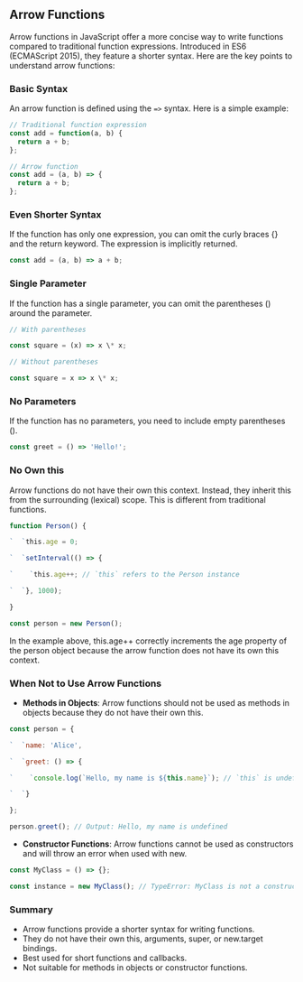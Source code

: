 
## Arrow Functions

Arrow functions in JavaScript offer a more concise way to write functions compared to traditional function expressions. Introduced in ES6 (ECMAScript 2015), they feature a shorter syntax. Here are the key points to understand arrow functions:

### Basic Syntax

An arrow function is defined using the `=>` syntax. Here is a simple example:

```javascript
// Traditional function expression
const add = function(a, b) {
  return a + b;
};

// Arrow function
const add = (a, b) => {
  return a + b;
};
```

### Even Shorter Syntax

If the function has only one expression, you can omit the curly braces {} and the return keyword. The expression is implicitly returned.
```javascript
const add = (a, b) => a + b;
```

### Single Parameter

If the function has a single parameter, you can omit the parentheses () around the parameter.
```javascript
// With parentheses

const square = (x) => x \* x;

// Without parentheses

const square = x => x \* x;
```

### No Parameters

If the function has no parameters, you need to include empty parentheses ().
```javascript
const greet = () => 'Hello!';
```

### No Own this

Arrow functions do not have their own this context. Instead, they inherit this from the surrounding (lexical) scope. This is different from traditional functions.
```javascript
function Person() {

`  `this.age = 0;

`  `setInterval(() => {

`    `this.age++; // `this` refers to the Person instance

`  `}, 1000);

}

const person = new Person();
```
In the example above, this.age++ correctly increments the age property of the person object because the arrow function does not have its own this context.

### When Not to Use Arrow Functions

- **Methods in Objects**: Arrow functions should not be used as methods in objects because they do not have their own this.
```javascript
const person = {

`  `name: 'Alice',

`  `greet: () => {

`    `console.log(`Hello, my name is ${this.name}`); // `this` is undefined here

`  `}

};

person.greet(); // Output: Hello, my name is undefined
```
- **Constructor Functions**: Arrow functions cannot be used as constructors and will throw an error when used with new.
```javascript
const MyClass = () => {};

const instance = new MyClass(); // TypeError: MyClass is not a constructor
```
### Summary

- Arrow functions provide a shorter syntax for writing functions.
- They do not have their own this, arguments, super, or new.target bindings.
- Best used for short functions and callbacks.
- Not suitable for methods in objects or constructor functions.
